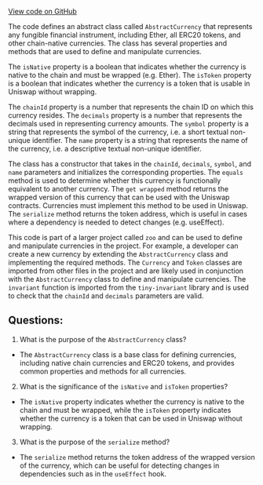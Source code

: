 [View code on GitHub](zoo-labs/zoo/blob/master/zdk/src/entities/AbstractCurrency.ts)

The code defines an abstract class called `AbstractCurrency` that represents any fungible financial instrument, including Ether, all ERC20 tokens, and other chain-native currencies. The class has several properties and methods that are used to define and manipulate currencies. 

The `isNative` property is a boolean that indicates whether the currency is native to the chain and must be wrapped (e.g. Ether). The `isToken` property is a boolean that indicates whether the currency is a token that is usable in Uniswap without wrapping. 

The `chainId` property is a number that represents the chain ID on which this currency resides. The `decimals` property is a number that represents the decimals used in representing currency amounts. The `symbol` property is a string that represents the symbol of the currency, i.e. a short textual non-unique identifier. The `name` property is a string that represents the name of the currency, i.e. a descriptive textual non-unique identifier. 

The class has a constructor that takes in the `chainId`, `decimals`, `symbol`, and `name` parameters and initializes the corresponding properties. The `equals` method is used to determine whether this currency is functionally equivalent to another currency. The `get wrapped` method returns the wrapped version of this currency that can be used with the Uniswap contracts. Currencies must implement this method to be used in Uniswap. The `serialize` method returns the token address, which is useful in cases where a dependency is needed to detect changes (e.g. useEffect).

This code is part of a larger project called `zoo` and can be used to define and manipulate currencies in the project. For example, a developer can create a new currency by extending the `AbstractCurrency` class and implementing the required methods. The `Currency` and `Token` classes are imported from other files in the project and are likely used in conjunction with the `AbstractCurrency` class to define and manipulate currencies. The `invariant` function is imported from the `tiny-invariant` library and is used to check that the `chainId` and `decimals` parameters are valid.
## Questions: 
 1. What is the purpose of the `AbstractCurrency` class?
- The `AbstractCurrency` class is a base class for defining currencies, including native chain currencies and ERC20 tokens, and provides common properties and methods for all currencies.

2. What is the significance of the `isNative` and `isToken` properties?
- The `isNative` property indicates whether the currency is native to the chain and must be wrapped, while the `isToken` property indicates whether the currency is a token that can be used in Uniswap without wrapping.

3. What is the purpose of the `serialize` method?
- The `serialize` method returns the token address of the wrapped version of the currency, which can be useful for detecting changes in dependencies such as in the `useEffect` hook.